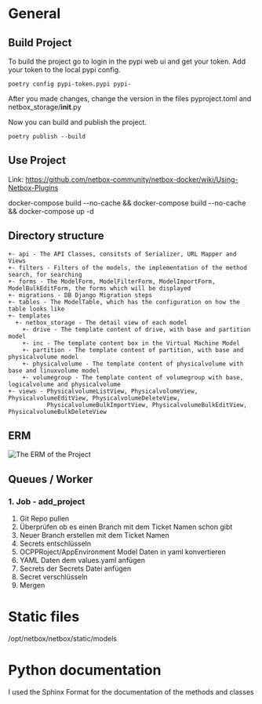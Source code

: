 # General
## Build Project
To build the project go to login in the pypi web ui and get your token. Add your token to the local pypi config.
```
poetry config pypi-token.pypi pypi-
```
After you made changes, change the version in the files pyproject.toml and netbox_storage/__init__.py

Now you can build and publish the project.
```
poetry publish --build
```

## Use Project
Link: https://github.com/netbox-community/netbox-docker/wiki/Using-Netbox-Plugins

docker-compose build --no-cache && docker-compose build --no-cache && docker-compose up -d


## Directory structure

```
+- api - The API Classes, consitsts of Serializer, URL Mapper and Views
+- filters - Filters of the models, the implementation of the method search, for searching
+- forms - The ModelForm, ModelFilterForm, ModelImportForm, ModelBulkEditForm, the forms which will be displayed
+- migrations - DB Django Migration steps
+- tables - The ModelTable, which has the configuration on how the table looks like
+- templates
  +- netbox_storage - The detail view of each model
    +- drive - The template content of drive, with base and partition model
    +- inc - The template content box in the Virtual Machine Model
    +- partition - The template content of partition, with base and physicalvolume model
    +- physicalvolume - The template content of physicalvolume with base and linuxvolume model
    +- volumegroup - The template content of volumegroup with base, logicalvolume and physicalvolume
+- views - PhysicalvolumeListView, PhysicalvolumeView, PhysicalvolumeEditView, PhysicalvolumeDeleteView, 
           PhysicalvolumeBulkImportView, PhysicalvolumeBulkEditView, PhysicalvolumeBulkDeleteView
```
## ERM

![The ERM of the Project](documents/erm.jpg?raw=true "ERM Diagram")

## Queues / Worker

### 1. Job - add_project
1. Git Repo pullen
2. Überprüfen ob es einen Branch mit dem Ticket Namen schon gibt
3. Neuer Branch erstellen mit dem Ticket Namen
4. Secrets entschlüsseln
5. OCPPRoject/AppEnvironment Model Daten in yaml konvertieren
6. YAML Daten dem values.yaml anfügen
7. Secrets der Secrets Datei anfügen
8. Secret verschlüsseln
9. Mergen

# Static files
/opt/netbox/netbox/static/models

# Python documentation
I used the Sphinx Format for the documentation of the methods and classes
